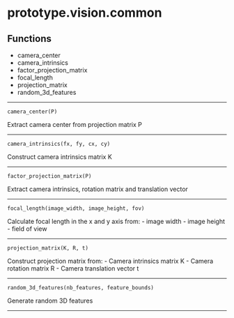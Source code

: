 # prototype.vision.common



## Functions

- camera_center
- camera_intrinsics
- factor_projection_matrix
- focal_length
- projection_matrix
- random_3d_features

---


    camera_center(P)

Extract camera center from projection matrix P 


---

    camera_intrinsics(fx, fy, cx, cy)

Construct camera intrinsics matrix K 


---

    factor_projection_matrix(P)

Extract camera intrinsics, rotation matrix and translation vector 


---

    focal_length(image_width, image_height, fov)

Calculate focal length in the x and y axis from:
    - image width
    - image height
    - field of view
    


---

    projection_matrix(K, R, t)

Construct projection matrix from:
    - Camera intrinsics matrix K
    - Camera rotation matrix R
    - Camera translation vector t
    


---

    random_3d_features(nb_features, feature_bounds)

Generate random 3D features 


---
